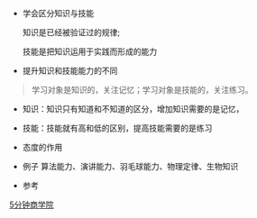 - 学会区分知识与技能

  知识是已经被验证过的规律;
  
  技能是把知识运用于实践而形成的能力 
  
- 提升知识和技能能力的不同

> 学习对象是知识的，关注记忆；学习对象是技能的，关注练习。
  
  - 知识：知识只有知道和不知道的区分，增加知识需要的是记忆，
    
  - 技能：技能就有高和低的区别，提高技能需要的是练习

- 态度的作用

- 例子
  算法能力、演讲能力、羽毛球能力、物理定律、生物知识

- 参考

[5分钟商学院](https://www.jianshu.com/p/f8e88cc37116)
